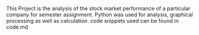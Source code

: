 This Project is the analysis of the stock market performance of a particular company for semester assignment.
Python was used for analysis, graphical processing as well as calculation.
code snippets used can be found in code.md
